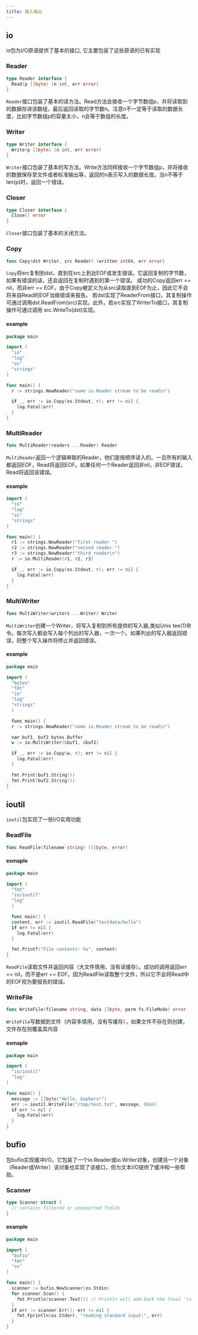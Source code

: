 ```yaml
---
title: 输入输出
---
```


## io

io包为I/O原语提供了基本的接口, 它主要包装了这些原语的已有实现

### Reader

```go
type Reader interface {
  Read(p []byte) (n int, err error)
}
```

`Reader`接口包装了基本的读方法。Read方法会接收一个字节数组p，并将读取到的数据存进该数组，最后返回读取的字节数n。注意n不一定等于读取的数据长度，比如字节数组p的容量太小，n会等于数组的长度。

### Writer

```go
type Writer interface {
  Write(p []byte) (n int, err error)
}
```

`Writer`接口包装了基本的写方法。Write方法同样接收一个字节数组p，并将接收的数据保存至文件或者标准输出等，返回的n表示写入的数据长度。当n不等于len(p)时，返回一个错误。

### Closer

```go
type Closer interface {
  Close() error
}
```

`Closer`接口包装了基本的关闭方法。

### Copy

```go
func Copy(dst Writer, src Reader) (written int64, err error)
```

`Copy`将src复制到dst，直到在src上到达EOF或发生错误。它返回复制的字节数，如果有错误的话，还会返回在复制时遇到的第一个错误。
成功的Copy返回err == nil，而非err == EOF。由于Copy被定义为从src读取直到EOF为止，因此它不会将来自Read的EOF当做错误来报告。
若dst实现了ReaderFrom接口，其复制操作可通过调用dst.ReadFrom(src)实现。此外，若src实现了WriterTo接口，其复制操作可通过调用 src.WriteTo(dst)实现。

#### example

```go
package main

import (
  "io"
  "log"
  "os"
  "strings"
)

func main() {
  r := strings.NewReader("some io.Reader stream to be read\n")

  if _, err := io.Copy(os.Stdout, r); err != nil {
    log.Fatal(err)
  }
}
```

### MultiReader

```go
func MultiReader(readers ...Reader) Reader
```

`MultiReader`返回一个逻辑串联的Reader，他们是按顺序读入的。一旦所有的输入都返回EOF，Read将返回EOF。如果任何一个Reader返回非nil，非EOF错误，Read将返回该错误。

#### example

```go
import (
  "io"
  "log"
  "os"
  "strings"
)

func main() {
  r1 := strings.NewReader("first reader ")
  r2 := strings.NewReader("second reader ")
  r3 := strings.NewReader("third reader\n")
  r := io.MultiReader(r1, r2, r3)

  if _, err := io.Copy(os.Stdout, r); err != nil {
    log.Fatal(err)
  }
}
```

### MultiWriter

```go
func MultiWriter(writers ...Writer) Writer
```

`MultiWriter`创建一个Writer，将写入复制到所有提供的写入器,类似Unix tee(1)命令。每次写入都会写入每个列出的写入器，一次一个。如果列出的写入器返回错误，则整个写入操作将停止并返回错误。

#### example

```go
package main

import (
  "bytes"
  "fmt"
  "io"
  "log"
  "strings"
  )

  func main() {
  r := strings.NewReader("some io.Reader stream to be read\n")

  var buf1, buf2 bytes.Buffer
  w := io.MultiWriter(&buf1, &buf2)

  if _, err := io.Copy(w, r); err != nil {
    log.Fatal(err)
  }

  fmt.Print(buf1.String())
  fmt.Print(buf2.String())
}
```

## ioutil

`ioutil`包实现了一些I/O实用功能

### ReadFile

```go
func ReadFile(filename string) ([]byte, error)
```

#### exmaple

```go
package main

import (
  "fmt"
  "io/ioutil"
  "log"
  )

  func main() {
  content, err := ioutil.ReadFile("testdata/hello")
  if err != nil {
    log.Fatal(err)
  }

  fmt.Printf("File contents: %s", content)
}
```

`ReadFile`读取文件并返回内容（大文件慎用，没有读缓存）。成功的调用返回err == nil，而不是err == EOF。因为ReadFile读取整个文件，所以它不会将Read中的EOF视为要报告的错误。

### WriteFile

```go
func WriteFile(filename string, data []byte, perm fs.FileMode) error
```

`WriteFile`写数据到文件（内容多慎用，没有写缓存），如果文件不存在则创建，文件存在则覆盖其内容

#### exmaple

```go
package main

import (
  "io/ioutil"
  "log"
)

func main() {
  message := []byte("Hello, Gophers!")
  err := ioutil.WriteFile("/tmp/test.txt", message, 0644)
  if err != nil {
    log.Fatal(err)
  }
}
```

## bufio

包bufio实现缓冲I/O。它包装了一个io.Reader或io.Writer对象，创建另一个对象（Reader或Writer）该对象也实现了该接口，但为文本I/O提供了缓冲和一些帮助。

### Scanner

```go
type Scanner struct {
  // contains filtered or unexported fields
}
```

#### example

```go
package main

import (
  "bufio"
  "fmt"
  "os"
)

func main() {
  scanner := bufio.NewScanner(os.Stdin)
  for scanner.Scan() {
    fmt.Println(scanner.Text()) // Println will add back the final '\n'
  }
  if err := scanner.Err(); err != nil {
    fmt.Fprintln(os.Stderr, "reading standard input:", err)
  }
}
```
